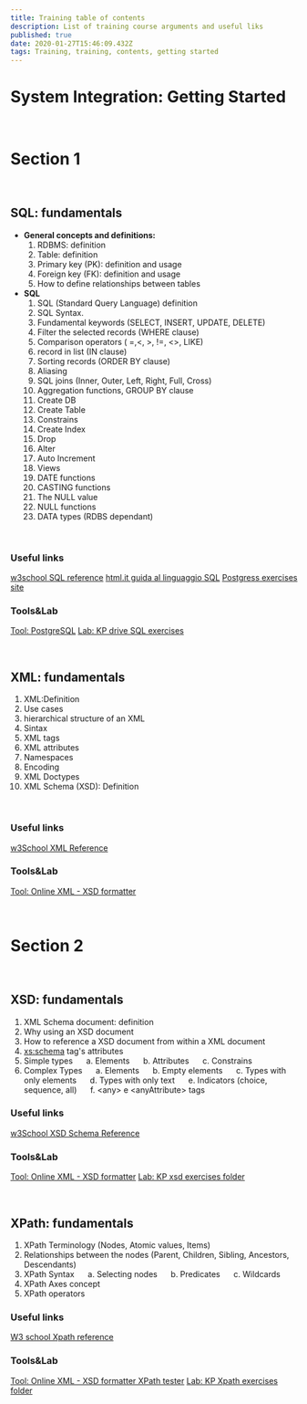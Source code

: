 ```yaml
---
title: Training table of contents
description: List of training course arguments and useful liks 
published: true
date: 2020-01-27T15:46:09.432Z
tags: Training, training, contents, getting started
---
```



# System Integration: Getting Started

<p>&nbsp;</p>

# Section 1 

<p>&nbsp;</p>

## SQL: fundamentals

- **General concepts and definitions:**
   1. RDBMS: definition 
   2. Table: definition 
   3. Primary key (PK): definition and usage
   4. Foreign key (FK): definition and usage 
   5. How to define relationships between tables
- **SQL**
    1. SQL (Standard Query Language) definition 
    2. SQL Syntax.
    3. Fundamental keywords (SELECT, INSERT, UPDATE, DELETE)
    4. Filter the selected records (WHERE clause)
    5. Comparison operators ( =,<, >, !=, <>, LIKE)
    6. record in list (IN clause)
    7. Sorting records (ORDER BY clause)
    8. Aliasing 
    9. SQL joins (Inner, Outer, Left, Right, Full, Cross)
    10. Aggregation functions, GROUP BY clause 
    11. Create DB
    12. Create Table 
    13. Constrains 
    14. Create Index
    15. Drop
    16. Alter
    17. Auto Increment
    18. Views
    19. DATE functions 
    20. CASTING functions
    21. The NULL value
    22. NULL functions
    23. DATA types (RDBS dependant)

<p>&nbsp;</p>

### Useful links

[w3school SQL reference](http://www.w3schools.com/sql/default.asp)
[html.it guida al linguaggio SQL](http://www.html.it/guide/guida-linguaggio-sql/)
[Postgress exercises site](https://pgexercises.com/) 

### Tools&Lab
[Tool: PostgreSQL](http://www.postgresql.org/download/)
[Lab: KP drive SQL exercises](https://drive.google.com/open?id=0BydghG4Au4Hfd1E0b3pQQlhvNk0)

<p>&nbsp;</p>

## XML: fundamentals


1. XML:Definition
2. Use cases 
3. hierarchical structure of an XML 
4. Sintax
5. XML tags 
6. XML attributes
7. Namespaces
8. Encoding
9. XML Doctypes
10. XML Schema (XSD): Definition

<p>&nbsp;</p>

### Useful links

[w3School XML Reference](http://www.w3schools.com/xml/)

### Tools&Lab

[Tool: Online XML - XSD formatter](http://www.freeformatter.com/)

<p>&nbsp;</p>

# Section 2 

<p>&nbsp;</p>

## XSD: fundamentals 

1. XML Schema document: definition
2. Why using an XSD document
3. How to reference a XSD document from within a XML document
4. <xs:schema> tag's attributes
5. Simple types 
<span>&nbsp;&nbsp;&nbsp;&nbsp;</span> a. Elements
<span>&nbsp;&nbsp;&nbsp;&nbsp;</span> b. Attributes
<span>&nbsp;&nbsp;&nbsp;&nbsp;</span> c. Constrains
6. Complex Types 
<span>&nbsp;&nbsp;&nbsp;&nbsp;</span> a. Elements
<span>&nbsp;&nbsp;&nbsp;&nbsp;</span> b. Empty elements
<span>&nbsp;&nbsp;&nbsp;&nbsp;</span> c. Types with only elements 
<span>&nbsp;&nbsp;&nbsp;&nbsp;</span> d. Types with only text
<span>&nbsp;&nbsp;&nbsp;&nbsp;</span> e. Indicators (choice, sequence, all)
<span>&nbsp;&nbsp;&nbsp;&nbsp;</span> f. &lt;any> e &lt;anyAttribute> tags 

### Useful links

[w3School XSD Schema Reference](https://www.w3schools.com/xml/schema_intro.asp)

### Tools&Lab

[Tool: Online XML - XSD formatter](http://www.freeformatter.com/)
[Lab: KP xsd exercises folder](https://drive.google.com/open?id=1zvR13vRWc9inaJFZVE1w-2tAmVhhTWcimHn9NB2UmJA)

<p>&nbsp;</p>

## XPath: fundamentals

1. XPath Terminology  (Nodes, Atomic values, Items)
2. Relationships between the nodes (Parent, Children, Sibling, Ancestors, Descendants)
3. XPath Syntax 
<span>&nbsp;&nbsp;&nbsp;&nbsp;</span> a. Selecting nodes 
<span>&nbsp;&nbsp;&nbsp;&nbsp;</span> b. Predicates
<span>&nbsp;&nbsp;&nbsp;&nbsp;</span> c. Wildcards 
4. XPath Axes concept
5. XPath operators 


### Useful links

[W3 school Xpath reference](https://www.w3schools.com/xml/xpath_intro.asp)

### Tools&Lab

[Tool: Online XML - XSD formatter XPath tester](http://www.freeformatter.com/xpath-tester.html)
[Lab: KP Xpath exercises folder](https://drive.google.com/open?id=0B3Sto5wbsC5dQWZ6TmdUY3padVU)



